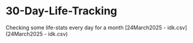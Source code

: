 # 30-Day-Life-Tracking
Checking some life-stats every day for a month
[24March2025 - idk.csv](24March2025 - idk.csv)
